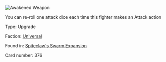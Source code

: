 
![Awakened Weapon](https://warhammerunderworlds.com/wp-content/uploads/sites/6/2018/02/376_ENG.png)

You can re-roll one attack dice each time this fighter makes an Attack action

Type: Upgrade

Faction: [Universal](/factions/universal.md)

Found in: [Spiteclaw's Swarm Expansion](/locations/spiteclaws-swarm-expansion.md)

Card number: 376

